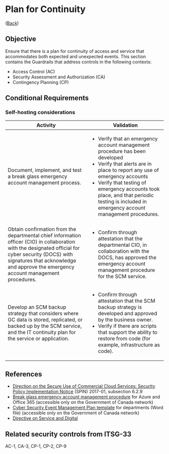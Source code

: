 # Plan for Continuity

([Back](../../GUARDRAILS.md))

## Objective

Ensure that there is a plan for continuity of access and service that accommodates both expected and unexpected events.
This section contains the Guardrails that address controls in the following contexts:

- Access Control (AC)
- Security Assessment and Authorization (CA)
- Contingency Planning (CP)

## Conditional Requirements

### Self-hosting considerations

| Activity | Validation |
| --- | --- |
| Document, implement, and test a break glass emergency account management process. | <ul> <li>Verify that an emergency account management procedure has been developed</li><li>Verify that alerts are in place to report any use of emergency accounts</li> <li>Verify that testing of emergency accounts took place, and that periodic testing is included in emergency account management procedures.</li> </ul> |
| Obtain confirmation from the departmental chief information officer (CIO) in collaboration with the designated official for cyber security (DOCS) with signatures that acknowledge and approve the emergency account management procedures. | <ul><li>Confirm through attestation that the departmental CIO, in collaboration with the DOCS, has approved the emergency account management procedure for the SCM service.</li> </ul> |
| Develop an SCM backup strategy that considers where GC data is stored, replicated, or backed up by the SCM service, and the IT continuity plan for the service or application. | <ul><li>Confirm through attestation that the SCM backup strategy is developed and approved by the business owner.</li><li>Verify if there are scripts that support the ability to restore from code (for example, infrastructure as code).</li></ul> |

## References

- [Direction on the Secure Use of Commercial Cloud Services: Security Policy Implementation Notice](https://www.canada.ca/en/treasury-board-secretariat/services/access-information-privacy/security-identity-management/direction-secure-use-commercial-cloud-services-spin.html) (SPIN) 2017-01, subsection 6.2.9
- [Break glass emergency account management procedure](https://gcconnex.gc.ca/file/view/55010566/break-glass-emergency-account-procedure-departments-can-use-to-develop-their-emergency-access-management-controls-for-cloud?language=en) for Azure and Office 365 (accessible only on the Government of Canada network)
- [Cyber Security Event Management Plan template](https://www.gcpedia.gc.ca/gcwiki/images/6/66/Department_CSEMP_Template.docx) for departments (Word file) (accessible only on the Government of Canada network)
- [Directive on Service and Digital](https://www.tbs-sct.canada.ca/pol/doc-eng.aspx?id=32601)

## Related security controls from ITSG-33

AC-1, CA-3, CP-1, CP-2, CP-9
